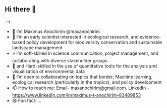 ## Hi there 👋
-->
- 👋 I’m Maximus Anochirim @maxanochirim
- 👀 I’m an early scientist interested in ecological research, and evidence-based policy development for biodiversity conservation and sustainable landscape management
- ⚡ I’m soft-skilled in science communication, project management, and collaborating with diverse stakeholder groups
- 🌱 and Hard-skilled in the use of quantitative tools for the analysis and visualization of environmental data
- 💞️ I’m open to collaborating on topics that border; Machine learning, ecological research (particularly in the tropics), and policy development
- 📫 How to reach me: Email- maxanochirim@gmail.com. LinkedIn - https://www.linkedin.com/in/maximus-t-anochirim-83489853
- 😄 Fun fact: ...

<!--
**maxanochirim/maxanochirim** is a ✨ _special_ ✨ repository because its `README.md` (this file) appears on your GitHub profile.
